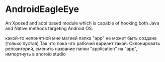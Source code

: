 # AndroidEagleEye
An Xposed and adbi based module which is capable of hooking both Java and Native methods targeting Android OS.

какой-то непонятной мне магией папка "app" не может быть создана (только пустая)
Так что пока что рабочий вариант такой. Склонировать репозиторий, сменить название папки "application" на "app", импортнуть в android studio
